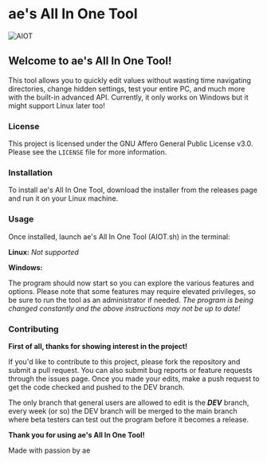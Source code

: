 # ae's All In One Tool

![AIOT](https://img.guildedcdn.com/ContentMediaGenericFiles/4a83d8bc485b75ee83813eec82ae61a9-Full.webp?w=1280&h=720)

## Welcome to ae's All In One Tool! 
This tool allows you to quickly edit values without wasting time navigating directories, change hidden settings, test your entire PC, and much more with the built-in advanced API. Currently, it only works on Windows but it might support Linux later too!

### License

This project is licensed under the GNU Affero General Public License v3.0. Please see the `LICENSE` file for more information.

### Installation

To install ae's All In One Tool, download the installer from the releases page and run it on your Linux machine.

### Usage

Once installed, launch ae's All In One Tool (AIOT.sh) in the terminal:

**Linux:** _Not supported_

**Windows:** 

The program should now start so you can explore the various features and options. Please note that some features may require elevated privileges, so be sure to run the tool as an administrator if needed.
_The program is being changed constantly and the above instructions may not be up to date!_

### Contributing
**First of all, thanks for showing interest in the project!**

If you'd like to contribute to this project, please fork the repository and submit a pull request. You can also submit bug reports or feature requests through the issues page. Once you made your edits, make a push request to get the code checked and pushed to the DEV branch.

The only branch that general users are allowed to edit is the _**DEV**_ branch, every week (or so) the DEV branch will be merged to the main branch where beta testers can test out the program before it becomes a release.

**Thank you for using ae's All In One Tool!**

Made with passion by ae
